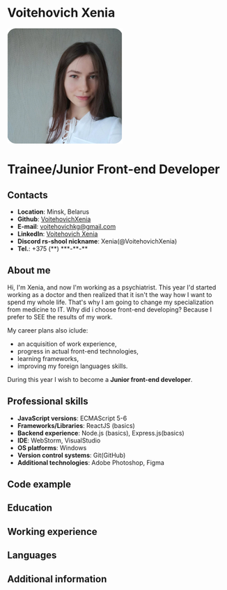 # Voitehovich Xenia
![Photo](assets/img/photo.jpg)

# Trainee/Junior Front-end Developer

## Contacts
- **Location**: Minsk, Belarus
- **Github**: [VoitehovichXenia](https://github.com/VoitehovichXenia)
- **E-mail**: voitehovichkg@gmail.com
- **LinkedIn**: [Voitehovich Xenia](https://www.linkedin.com/in/xenia-voitehovich-12a48a1a0/)
- **Discord rs-shool nickname**: Xenia\(@VoitehovichXenia\)
- **Tel.**: +375 (\*\*) \*\*\*-\*\*-\*\*

## About me
Hi, I'm Xenia, and now I'm working as a psychiatrist. This year I'd started working as a doctor and then realized that it isn't the way how I want to spend my whole life. That's why I am going to change my specialization from medicine to IT. Why did i choose front-end developing? Because I prefer to SEE the results of my work.

My career plans also iclude:
- an acquisition of work experience, 
- progress in actual front-end technologies,  
- learning frameworks, 
- improving my foreign languages skills.

During this year I wish to become a **Junior front-end developer**.

## Professional skills
- **JavaScript versions**: ECMAScript 5-6
- **Frameworks/Libraries**: ReactJS (basics)
- **Backend experience**: Node.js (basics), Express.js(basics)
- **IDE**: WebStorm, VisualStudio
- **OS platforms**: Windows
- **Version control systems**: Git(GitHub)
- **Additional technologies**: Adobe Photoshop, Figma

## Code example

## Education

## Working experience

## Languages

## Additional information
